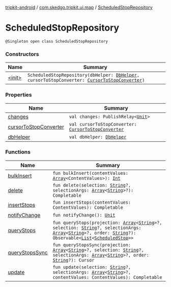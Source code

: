 [tripkit-android](../../index.md) / [com.skedgo.tripkit.ui.map](../index.md) / [ScheduledStopRepository](./index.md)

# ScheduledStopRepository

`@Singleton open class ScheduledStopRepository`

### Constructors

| Name | Summary |
|---|---|
| [&lt;init&gt;](-init-.md) | `ScheduledStopRepository(dbHelper: `[`DbHelper`](../../com.skedgo.tripkit.data.database/-db-helper/index.md)`, cursorToStopConverter: `[`CursorToStopConverter`](../../com.skedgo.tripkit.ui.data/-cursor-to-stop-converter/index.md)`)` |

### Properties

| Name | Summary |
|---|---|
| [changes](changes.md) | `val changes: PublishRelay<`[`Unit`](https://kotlinlang.org/api/latest/jvm/stdlib/kotlin/-unit/index.html)`>` |
| [cursorToStopConverter](cursor-to-stop-converter.md) | `val cursorToStopConverter: `[`CursorToStopConverter`](../../com.skedgo.tripkit.ui.data/-cursor-to-stop-converter/index.md) |
| [dbHelper](db-helper.md) | `val dbHelper: `[`DbHelper`](../../com.skedgo.tripkit.data.database/-db-helper/index.md) |

### Functions

| Name | Summary |
|---|---|
| [bulkInsert](bulk-insert.md) | `fun bulkInsert(contentValues: `[`Array`](https://kotlinlang.org/api/latest/jvm/stdlib/kotlin/-array/index.html)`<ContentValues>): `[`Int`](https://kotlinlang.org/api/latest/jvm/stdlib/kotlin/-int/index.html) |
| [delete](delete.md) | `fun delete(selection: `[`String`](https://kotlinlang.org/api/latest/jvm/stdlib/kotlin/-string/index.html)`?, selectionArgs: `[`Array`](https://kotlinlang.org/api/latest/jvm/stdlib/kotlin/-array/index.html)`<`[`String`](https://kotlinlang.org/api/latest/jvm/stdlib/kotlin/-string/index.html)`>?): Completable` |
| [insertStops](insert-stops.md) | `fun insertStops(contentValues: ContentValues): Completable` |
| [notifyChange](notify-change.md) | `fun notifyChange(): `[`Unit`](https://kotlinlang.org/api/latest/jvm/stdlib/kotlin/-unit/index.html) |
| [queryStops](query-stops.md) | `fun queryStops(projection: `[`Array`](https://kotlinlang.org/api/latest/jvm/stdlib/kotlin/-array/index.html)`<`[`String`](https://kotlinlang.org/api/latest/jvm/stdlib/kotlin/-string/index.html)`>?, selection: `[`String`](https://kotlinlang.org/api/latest/jvm/stdlib/kotlin/-string/index.html)`?, selectionArgs: `[`Array`](https://kotlinlang.org/api/latest/jvm/stdlib/kotlin/-array/index.html)`<`[`String`](https://kotlinlang.org/api/latest/jvm/stdlib/kotlin/-string/index.html)`>?, order: `[`String`](https://kotlinlang.org/api/latest/jvm/stdlib/kotlin/-string/index.html)`?): Observable<`[`List`](https://kotlinlang.org/api/latest/jvm/stdlib/kotlin.collections/-list/index.html)`<`[`ScheduledStop`](../../com.skedgo.android.common.model/-scheduled-stop/index.md)`>>` |
| [queryStopsSync](query-stops-sync.md) | `fun queryStopsSync(projection: `[`Array`](https://kotlinlang.org/api/latest/jvm/stdlib/kotlin/-array/index.html)`<`[`String`](https://kotlinlang.org/api/latest/jvm/stdlib/kotlin/-string/index.html)`>?, selection: `[`String`](https://kotlinlang.org/api/latest/jvm/stdlib/kotlin/-string/index.html)`?, selectionArgs: `[`Array`](https://kotlinlang.org/api/latest/jvm/stdlib/kotlin/-array/index.html)`<`[`String`](https://kotlinlang.org/api/latest/jvm/stdlib/kotlin/-string/index.html)`>?, order: `[`String`](https://kotlinlang.org/api/latest/jvm/stdlib/kotlin/-string/index.html)`?): Cursor` |
| [update](update.md) | `fun update(selection: `[`String`](https://kotlinlang.org/api/latest/jvm/stdlib/kotlin/-string/index.html)`?, selectionArgs: `[`Array`](https://kotlinlang.org/api/latest/jvm/stdlib/kotlin/-array/index.html)`<`[`String`](https://kotlinlang.org/api/latest/jvm/stdlib/kotlin/-string/index.html)`>?, contentValues: ContentValues): Completable` |
